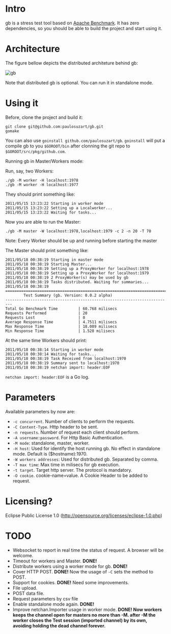 Intro
=====

gb is a stress test tool based on [Apache Benchmark](http://httpd.apache.org/docs/2.0/programs/ab.html "ab"). It has zero dependencies, so you should be able to build the project and start using it.

Architecture
============

The figure bellow depicts the distributed architeture behind gb:

![gb](http://github.com/paulosuzart/gb/raw/master/arch.jpg)

Note that distributed gb is optional. You can run it in standalone mode.

Using it
========

Before, clone the project and build it:
    
    git clone git@github.com:paulosuzart/gb.git
    gomake
    
You can also use `goinstall github.com/paulosuzart/gb`. `goinstall` will put a compile gb to you `$GOROOT/bin` after clonning the git repo to `$GOROOT/src/pkg/github.com`.

    
Running gb in Master/Workers mode:

Run, say, two Workers:

    ./gb -M worker -H localhost:1978 
    ./gb -M worker -H localhost:1977

They should print something like:

    2011/05/15 13:23:22 Starting in worker mode
    2011/05/15 13:23:22 Setting up a Localworker...
    2011/05/15 13:23:22 Waiting for tasks...

Now you are able to run the Master:
    
    ./gb -M master -W localhost:1978,localhost:1979 -c 2 -n 20 -T 70

Note: Every Worker should be up and running before starting the master

The Master should print something like:

    2011/05/18 00:38:19 Starting in master mode
    2011/05/18 00:38:19 Starting Master...
    2011/05/18 00:38:19 Setting up a ProxyWorker for localhost:1978
    2011/05/18 00:38:19 Setting up a ProxyWorker for localhost:1979
    2011/05/18 00:38:19 2 ProxyWorker(s) may be used by gb
    2011/05/18 00:38:19 Tasks distributed. Waiting for summaries...
    2011/05/18 00:38:19 
    =========================================================================
            Test Summary (gb. Version: 0.0.2 alpha)
    -------------------------------------------------------------------------                
    Total Go Benchmark Time         | 60.768 milisecs
    Requests Performed              | 20
    Requests Lost                   | 0
    Average Response Time           | 4.7511 milisecs 
    Max Response Time               | 18.089 milisecs
    Min Response Time               | 1.528 milisecs


At the same time Workers should print:

    2011/05/18 00:38:14 Starting in worker mode
    2011/05/18 00:38:14 Waiting for tasks...
    2011/05/18 00:38:19 Task Received from localhost:1970
    2011/05/18 00:38:19 Summary sent to localhost:1970
    2011/05/18 00:38:19 netchan import: header:EOF

`netchan import: header:EOF` is a Go log.   

Parameters
==========

Available parameters by now are:

 *   `-c concurrent`. Number of clients to perform the requests.
 *   `-C Content-Type`. Http header to be sent.
 *   `-n requests`. Number of request each client should perform.
 *   `-A username:password`. For Http Basic Authentication.
 *   `-M mode`: standalone, master, worker.
 *   `-H host`: Used for identify the host running gb. No effect in standalone mode. Default is ($hostname):1970.
 *   `-W workers addresses`: Used for distributed gb. Separated by comma.
 *   `-T max time`: Max time in milisecs for gb execution. 
 *   `-t target`. Target http server. The protocol is mandatory.
 *   `-O cookie`. cookie-name=value. A Cookie Header to be added to request.

Licensing?
==========
Eclipse Public License 1.0 (http://opensource.org/licenses/eclipse-1.0.php)


TODO
====
 *   Websocket to report in real time the status of request. A browser will be
welcome.
 *   Timeout for workers and Master. **DONE!** 
 *   Distribute workers using a worker mode for gb. **DONE!**
 *   Cover HTTP POST. **DONE!** Now the usage of `-C` sets the method to POST.
 *   Support for cookies. **DONE!** Need some improvements.
 *   File upload.
 *   POST data file.
 *   Request parameters by csv file
 *   Enable standalone mode again. **DONE!**
 *   Improve netchan.Importer usage in worker mode. **DONE! Now workers keeps the channel open for masters no more than -M. after -M the worker closes the Test session (imported channel) by its own, avoiding holding the dead channel forever.**
